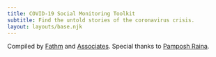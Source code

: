 ```yaml
---
title: COVID-19 Social Monitoring Toolkit
subtitle: Find the untold stories of the coronavirus crisis.
layout: layouts/base.njk
---
```


Compiled by [Fathm](https://fathm.co) and [Associates](https://fathm.co/team). Special thanks to [Pamposh Raina](https://fathm.co/pamposh-raina).
